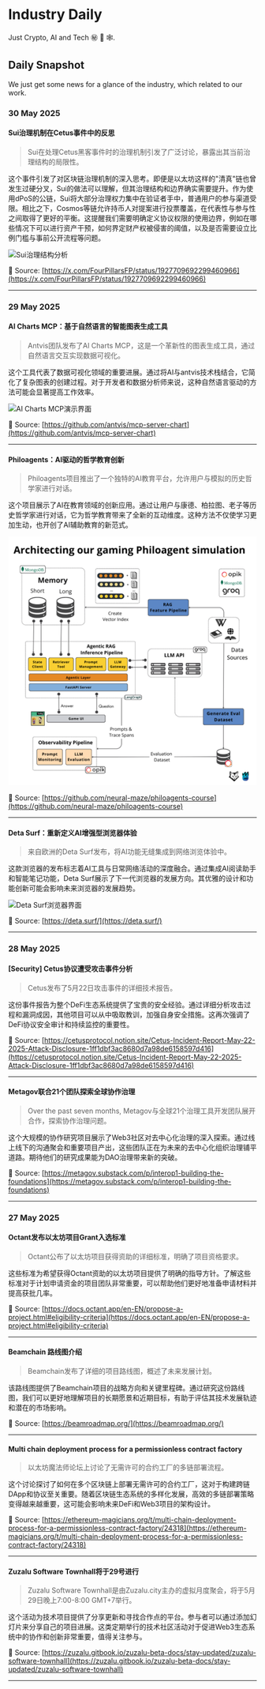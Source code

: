 # Industry Daily
Just Crypto, AI and Tech ㊙️ 🤖 🕸️.
## Daily Snapshot
We just get some news for a glance of the industry, which related to our work.

### 30 May 2025

#### Sui治理机制在Cetus事件中的反思
> Sui在处理Cetus黑客事件时的治理机制引发了广泛讨论，暴露出其当前治理结构的局限性。

这个事件引发了对区块链治理机制的深入思考。即便是以太坊这样的"清真"链也曾发生过硬分叉，Sui的做法可以理解，但其治理结构和边界确实需要提升。作为使用dPoS的公链，Sui将大部分治理权力集中在验证者手中，普通用户的参与渠道受限。相比之下，Cosmos等链允许持币人对提案进行投票覆盖，在代表性与参与性之间取得了更好的平衡。这提醒我们需要明确定义协议权限的使用边界，例如在哪些情况下可以进行资产干预，如何界定财产权被侵害的阈值，以及是否需要设立比例门槛与事前公开流程等问题。

![Sui治理结构分析](https://cdn.prod.website-files.com/6425f546844727ce5fb9e5ab/659d95d2971219c839dc65ac_logo-sui.svg)

🔗 Source: [https://x.com/FourPillarsFP/status/1927709692299460966](https://x.com/FourPillarsFP/status/1927709692299460966)

---

### 29 May 2025

#### AI Charts MCP：基于自然语言的智能图表生成工具
> Antvis团队发布了AI Charts MCP，这是一个革新性的图表生成工具，通过自然语言交互实现数据可视化。

这个工具代表了数据可视化领域的重要进展。通过将AI与antvis技术栈结合，它简化了复杂图表的创建过程。对于开发者和数据分析师来说，这种自然语言驱动的方法可能会显著提高工作效率。

![AI Charts MCP演示界面](https://camo.githubusercontent.com/f274c385660f0ae58a171565c86ac06993a2b0b123bb6d21a5ea3c5f129ae157/68747470733a2f2f6d646e2e616c697061796f626a656374732e636f6d2f6875616d65695f7161387178752f616674732f696d672f412a5a6c7a4b514b6f4a7a735941414141414141414141414141656d4a3741512f666d742e77656270)

🔗 Source: [https://github.com/antvis/mcp-server-chart](https://github.com/antvis/mcp-server-chart)

---

#### Philoagents：AI驱动的哲学教育创新
> Philoagents项目推出了一个独特的AI教育平台，允许用户与模拟的历史哲学家进行对话。

这个项目展示了AI在教育领域的创新应用。通过让用户与康德、柏拉图、老子等历史哲学家进行对话，它为哲学教育带来了全新的互动维度。这种方法不仅使学习更加生动，也开创了AI辅助教育的新范式。

![Philoagents系统架构图](https://github.com/neural-maze/philoagents-course/raw/main/static/diagrams/system_architecture.png)

🔗 Source: [https://github.com/neural-maze/philoagents-course](https://github.com/neural-maze/philoagents-course)

---

#### Deta Surf：重新定义AI增强型浏览器体验
> 来自欧洲的Deta Surf发布，将AI功能无缝集成到网络浏览体验中。

这款浏览器的发布标志着AI工具与日常网络活动的深度融合。通过集成AI阅读助手和智能笔记功能，Deta Surf展示了下一代浏览器的发展方向。其优雅的设计和功能创新可能会影响未来浏览器的发展趋势。

![Deta Surf浏览器界面](https://deta.surf/_image?href=%2F_astro%2Fnote.C2Wvr0Qa.webp&w=920&h=520&q=95&f=webp)

🔗 Source: [https://deta.surf/](https://deta.surf/)

---

### 28 May 2025

#### [Security] Cetus协议遭受攻击事件分析
> Cetus发布了5月22日攻击事件的详细技术报告。

这份事件报告为整个DeFi生态系统提供了宝贵的安全经验。通过详细分析攻击过程和漏洞成因，其他项目可以从中吸取教训，加强自身安全措施。这再次强调了DeFi协议安全审计和持续监控的重要性。

🔗 Source: [https://cetusprotocol.notion.site/Cetus-Incident-Report-May-22-2025-Attack-Disclosure-1ff1dbf3ac8680d7a98de6158597d416](https://cetusprotocol.notion.site/Cetus-Incident-Report-May-22-2025-Attack-Disclosure-1ff1dbf3ac8680d7a98de6158597d416)

---

#### Metagov联合21个团队探索全球协作治理
> Over the past seven months, Metagov与全球21个治理工具开发团队展开合作，探索协作治理问题。

这个大规模的协作研究项目展示了Web3社区对去中心化治理的深入探索。通过线上线下的沟通聚会和重要项目产出，这些团队正在为未来的去中心化组织治理铺平道路。期待他们的研究成果能为DAO治理带来新的突破。

🔗 Source: [https://metagov.substack.com/p/interop1-building-the-foundations](https://metagov.substack.com/p/interop1-building-the-foundations)

---

### 27 May 2025

#### Octant发布以太坊项目Grant入选标准
> Octant公布了以太坊项目获得资助的详细标准，明确了项目资格要求。

这些标准为希望获得Octant资助的以太坊项目提供了明确的指导方针。了解这些标准对于计划申请资金的项目团队非常重要，可以帮助他们更好地准备申请材料并提高获批几率。

🔗 Source: [https://docs.octant.app/en-EN/propose-a-project.html#eligibility-criteria](https://docs.octant.app/en-EN/propose-a-project.html#eligibility-criteria)

---

#### Beamchain 路线图介绍
> Beamchain发布了详细的项目路线图，概述了未来发展计划。

该路线图提供了Beamchain项目的战略方向和关键里程碑。通过研究这份路线图，我们可以更好地理解项目的长期愿景和近期目标，有助于评估其技术发展轨迹和潜在的市场影响。

🔗 Source: [https://beamroadmap.org/](https://beamroadmap.org/)

---

#### Multi chain deployment process for a permissionless contract factory
> 以太坊魔法师论坛上讨论了无需许可的合约工厂的多链部署流程。

这个讨论探讨了如何在多个区块链上部署无需许可的合约工厂，这对于构建跨链DApp和协议至关重要。随着区块链生态系统的多样化发展，高效的多链部署策略变得越来越重要，这可能会影响未来DeFi和Web3项目的架构设计。

🔗 Source: [https://ethereum-magicians.org/t/multi-chain-deployment-process-for-a-permissionless-contract-factory/24318](https://ethereum-magicians.org/t/multi-chain-deployment-process-for-a-permissionless-contract-factory/24318)

---

#### Zuzalu Software Townhall将于29号进行
> Zuzalu Software Townhall是由Zuzalu.city主办的虚拟月度聚会，将于5月29日晚上7:00-8:00 GMT+7举行。

这个活动为技术项目提供了分享更新和寻找合作点的平台。参与者可以通过添加幻灯片来分享自己的项目进展。这类定期举行的技术社区活动对于促进Web3生态系统中的协作和创新非常重要，值得关注参与。

🔗 Source: [https://zuzalu.gitbook.io/zuzalu-beta-docs/stay-updated/zuzalu-software-townhall](https://zuzalu.gitbook.io/zuzalu-beta-docs/stay-updated/zuzalu-software-townhall)

---